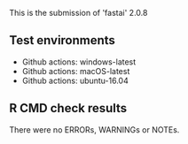 This is the submission of 'fastai' 2.0.8 

## Test environments

* Github actions: windows-latest
* Github actions: macOS-latest
* Github actions: ubuntu-16.04


## R CMD check results

There were no ERRORs, WARNINGs or NOTEs.


